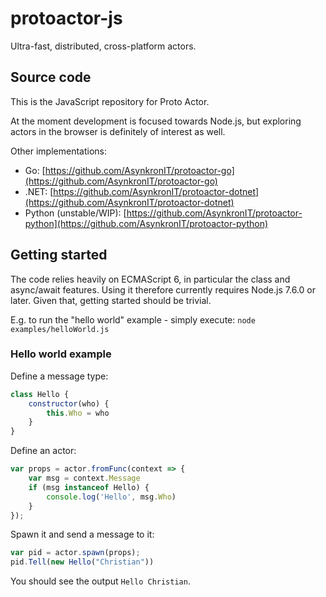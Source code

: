 # protoactor-js

Ultra-fast, distributed, cross-platform actors.

## Source code

This is the JavaScript repository for Proto Actor.

At the moment development is focused towards Node.js, but exploring actors in the browser is definitely of interest as well.

Other implementations:
* Go: [https://github.com/AsynkronIT/protoactor-go](https://github.com/AsynkronIT/protoactor-go)
* .NET: [https://github.com/AsynkronIT/protoactor-dotnet](https://github.com/AsynkronIT/protoactor-dotnet)
* Python (unstable/WIP): [https://github.com/AsynkronIT/protoactor-python](https://github.com/AsynkronIT/protoactor-python)

## Getting started

The code relies heavily on ECMAScript 6, in particular the class and async/await features. Using it therefore currently requires Node.js 7.6.0 or later. Given that, getting started should be trivial.

E.g. to run the "hello world" example - simply execute:
`node examples/helloWorld.js`

### Hello world example

Define a message type:

```js
class Hello {
    constructor(who) {
        this.Who = who
    }
}
```

Define an actor:
```js
var props = actor.fromFunc(context => {
    var msg = context.Message
    if (msg instanceof Hello) {
        console.log('Hello', msg.Who)
    }
});
```

Spawn it and send a message to it:
```js
var pid = actor.spawn(props);
pid.Tell(new Hello("Christian"))
```

You should see the output `Hello Christian`.